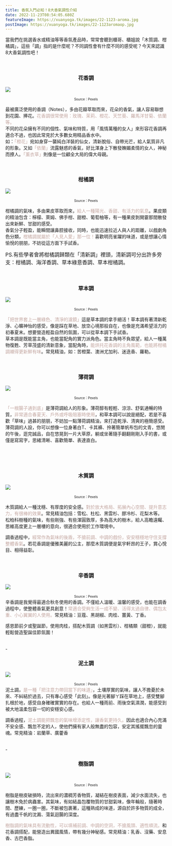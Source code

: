 ```yaml
---
title: 香氛入門必知！8大香氣調性介紹
date: 2022-11-23T08:54:05.680Z
featureImage: https://xuanyoga.tk/images/22-1123-aroma.jpg
postImage: https://xuanyoga.tk/images/22-1123aromaop.jpg
---
```

當我們在挑選香水或精油等等香氛產品時，常常會聽到櫃哥、櫃姐說「木質調、柑橘調」，這些「調」指的是什麼呢？不同調性會有什麼不同的感受呢？今天來認識8大香氣調性吧！ 
<br>
<br>
<br>

### <center>花香調</center>

![](https://xuanyoga.tk/images/22-1123f.jpeg)

<center><font size=1>Source：Pexels</font></a></font></center>

最被廣泛使用的香調（Notes），多由花瓣萃取而來，花朵的香氣，讓人容易聯想到花園、捧花。<font color=#C3A6A0>花香調很常使用：玫瑰、茉莉、橙花、天竺葵、羅馬洋甘菊、依蘭等。</font>
<br>
不同的花朵擁有不同的個性、氣味和特質，用「風情萬種的女人」來形容花香調再適合不過，也因此常見於大多數女用精品香水中。
<br>
如：<font color=#C3A6A0>「橙花」</font>宛如身穿一襲純白洋裝的仙女，清新脫俗、自帶光芒，給人氣質非凡的形象。又如<font color=#C3A6A0>「依蘭」</font>流露魅惑的香氣，好比渾身上下散發嫵媚柔情的女人，神秘而撩人。<font color=#C3A6A0>「薰衣草」</font>則像是一位顧全大局的偉大母親。
<br>
<br>
<br>

### <center>柑橘調<center/>

![](https://xuanyoga.tk/images/22-11236.jpeg)

<center><font size=1>Source：Pexels</font></a></font></center>

柑橘調的氣味，多由果皮萃取而來，<font color=#C3A6A0>給人一種陽光、香甜、有活力的氣息</font>。果皮類的精油包含：檸檬、萊姆、佛手柑、甜橙、葡萄柚等，有一種果皮剝開霎那間散發出來新鮮、甘甜的感受。<br>
香氣分子輕盈，能瞬間讓鼻腔接收，同時，也能迅速拉近人與人的距離，以戲劇角色分類，<font color=#C3A6A0>柑橘調就屬於「人見人愛」那一位！</font>喜歡明亮雀躍的味道，或是想讓心情愉悅的朋朋，不妨從這方面下手試香。<br>

<font size=3>PS.有些學者會將柑橘調歸類在「清新調」裡頭，清新調可分出許多旁支：柑橘調、海洋香調、草本綠意香調、草本柑橘調。</font>
<br>
<br>
<br>

### <center>草本調</center>

![](https://xuanyoga.tk/images/22-11235.jpg)

<center><font size=1>Source：Pexels</font></a></font></center>

<font color=#C3A6A0>「把世界套上一層綠色、清淨的濾鏡」</font>這是草本調的拿手絕活！草本調有著清新乾淨、心曠神怡的感受，像是踩在草地、放空心境那般自在，也像是充滿希望活力的初春夏末。想要營造輕盈自然的氛圍，可以從草本調下手試香。
<br>
草本調是既能當主角，也能當配角的實力派角色。當主角時不負眾望，給人一種萬物復甦、芳草茂盛的清新意象，當配角時，<font color=#C3A6A0>能烘托花香調的主角風範，也能將柑橘調襯得更新鮮有味</font>。常見精油，如：苦橙葉、澳洲尤加利、迷迭香、羅勒。
<br>
<br>
<br>

### <center>薄荷調</center>

![](https://xuanyoga.tk/images/pexels-cottonbro-studio-4503273-min.jpg)

<center><font size=1>Source：Pexels</font></a></font></center>

<font color=#C3A6A0>「一根腸子通到底」</font>是薄荷調給人的形象。薄荷醇有輕輕、涼涼、舒氣通暢的特質，<font color=#C3A6A0>非常適合春夏天、戶外或呼吸阻塞時使用</font>，和草本調可以說是絕配，若是不喜歡「草味」過甚的朋朋，不妨加一點薄荷調精油，來打造乾淨、清爽的極簡感受。<br>
薄荷調的人設，你可以想像一位身著白T、卡其褲、拎著簡單帆布包的文青，悠閒的午後，逛完誠品，自在悠晃到一片大草原，躺或坐著隨手翻翻剛剛入手的書，或僅是寫寫字，思緒清晰、喜歡簡單、表達直白。

<br>
<br>
<br>

### <center>木質調

**</center>**

![](https://xuanyoga.tk/images/22-11232.jpeg)

<center><font size=1>Source：Pexels</font></a></font></center>

木質調給人一種沈穩、有厚度的安全感。<font color=#C3A6A0>對於放大格局、拓展內心空間、提升意志力，有很棒的效果</font>。常見精油包括：雪松、杜松、黑雲杉、膠冷杉、花梨木等。 松柏科樹種的氣味，有些剛強、有些渾圓敦厚，多為高大的樹木，給人高瞻遠矚、思維高度更上一層樓的意向，很適合使用於工作環境中。

調香過程中，<font color=#C3A6A0>經常作為氣味的後盾，不搶前調、中調的戲份，安安穩穩地守住支撐整體香氣</font>。若花香調是優雅美麗的公主，那麼木質調便是氣宇軒昂的王子，賞心悅目、相得益彰。
<br>
<br>
<br>

### <center>辛香調

**</center>**

![](https://xuanyoga.tk/images/22-11234.jpeg)

<center><font size=1>Source：Pexels</font></a></font></center>
辛香調是我覺得最適合秋冬使用的香調。不僅給人溫暖、溫馨的感受，也能在調香過程中，使整體香氣更具創意！<font color=#C3A6A0>常適合受夠生活一成不變、活得太過自律、偶包太重、小心翼翼的人使用。</font>常見精油：豆蔻、黑胡椒、肉桂、薑黃、丁香。<br>

感恩節前夕或聖誕節，使用肉桂，搭配木質調（如黑雲杉）、柑橘類（甜橙），就能輕鬆營造聖誕佳節氛圍！
<br>
<br>
<br>-

### <center>泥土調

**</center>**

![](https://xuanyoga.tk/images/22-11237.jpeg)

<center><font size=1>Source：Pexels</font></a></font></center>
泥土調，<font color=#C3A6A0>是一種「把注意力帶回當下的味道」</font>，土壤厚實的氣味，讓人不擔憂於未來、不糾結於過去，只有專心感受「此刻」。像是光著腳ㄚ踩在草地上，感受雙腳扎根於地，感受自身確確實實的存在。也給人一種雨前、雨後空氣濕潤，能感受到被大地溫柔包容一切的安穩安心感。<br>

調香過程，<font color=#C3A6A0>泥土調能把飄忽的氣味增添定性，讓香氣更持久。</font>因此也適合內心充滿不安全感、飄忽不定的人，使他們擁有家人般無盡的包容，安定其搖擺飄忽的靈魂。常見精油：岩蘭草、廣藿香
<br>
<br>
<br>-

### <center>樹脂調

**</center>**

![](https://xuanyoga.tk/images/pexels-alina-vilchenko-5768191-min.jpg)

<center><font size=1>Source：Pexels</font></a></font></center>

樹脂是樹皮破損時，流出來的濃稠芳香物質，凝結在樹皮表面，減少水面流失，也讓樹木免於病蟲害。其氣味，有如結晶包覆物質的甘甜氣味，像年輪般，隨著時間、歷練，一圈一圈，不斷被包裹著，這種熟成的味道，源自於許多物質的成全，有過盡千帆的沈澱、蕩氣迴腸的深度。

<font color=#C3A6A0>樹脂調的氣味具有流動性，可以填補前調、中調的空洞，不搶風頭、適性順流。</font>和花香調搭配，能營造出異國風情，帶有幾分神秘感。常見精油：乳香、沒藥、安息香、古巴香脂。